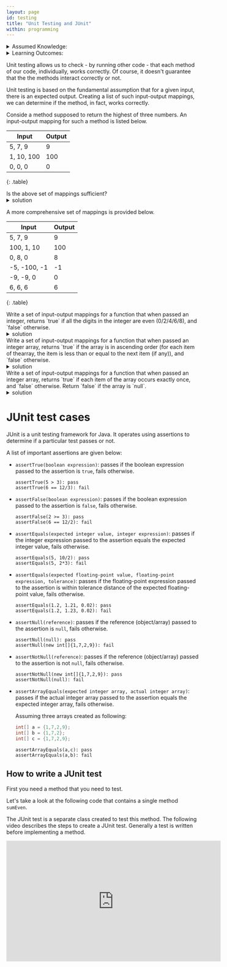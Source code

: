 ```yaml
---
layout: page
id: testing
title: "Unit Testing and JUnit"
within: programming
---
```


<details class="prereq" markdown="1"><summary>Assumed Knowledge:</summary>

  * [Transition to Java](./transition_to_java)
  * [Debugging in Java](./debugging)

</details>

<details class="outcomes" markdown="1"><summary>Learning Outcomes:</summary>

  * Understand the roll of Unit Testing in the programming process
  * Understand when tests are sufficient
  * Be able to write simple tests using JUnit.

</details>

Unit testing allows us to check - by running other code - that each method of our code, individually, works correctly. Of course, it doesn't guarantee that the the methods interact correctly or not.

Unit testing is based on the fundamental assumption that for a given input, there is an expected output. Creating a list of such input-output mappings, we can determine if the method, in fact, works correctly.

Conside a method supposed to return the highest of three numbers. An input-output mapping for such a method is listed below.

| Input      | Output |
|------------|--------|
| 5, 7, 9       | 9      |
| 1, 10, 100 | 100     |
| 0, 0, 0          | 0      |
{: .table}

<div class="task" markdown="1">
Is the above set of mappings sufficient?
<details class="solution" markdown="1"><summary>solution</summary>
No, in all cases, the third value is the answer. A function that simply returns the third value will pass this insufficient test
</details>
</div>

A more comprehensive set of mappings is provided below.

| Input      | Output |
|------------|--------|
| 5, 7, 9    | 9      |
| 100, 1, 10 | 100    |
| 0, 8, 0    | 8      |
|-5, -100, -1 | -1 |
| -9, -9, 0 | 0 |
| 6, 6, 6 | 6 |
{: .table}

<div class="task" markdown="1">
Write a set of input-output mappings for a function that when passed an integer, returns `true` if all the digits in the integer are even (0/2/4/6/8), and `false` otherwise.

<details class="solution" markdown="1"><summary>solution</summary>

 | Input      | Output |
 |------------|--------|
 | 284666604    | true      |
 | 284661604 | false    |
 | 148   | false      |
 | 227 | false |
 | -2486 | true |
 | -9486 | false |
 | 0 | true |
</details>
</div>

<div class="task" markdown="1">
Write a set of input-output mappings for a function that when passed an integer array, returns `true` if the array is in ascending order (for each item of thearray, the item is less than or equal to the next item (if any)), and `false` otherwise.
<details class="solution" markdown="1"><summary>solution</summary>

 | Input      | Output |
 |------------|--------|
 | {5, 8, 12, 100}    | true      |
 | {6, 6, 6} | true    |
 | {20}   | true      |
 | {} | true |
 | null | not well-defined |
 | {5, 8, 12, 11} | false |
 | {6, 4, 4, 8} | false |
</details>
</div>

<div class="task" markdown="1">
Write a set of input-output mappings for a function that when passed an integer array, returns `true` if each item of the array occurs exactly once, and `false` otherwise. Return `false` if the array is `null`.
<details class="solution" markdown="1"><summary>solution</summary>

| Input      | Output |
|------------|--------|
| {5, 8, 12, 100}    | true      |
| {6, 6, 6} | false    |
| {20}   | true      |
| {} | true |
| null | false |
| {2, 7, 1, 9, 3, -5, -5} | false |
| {2, -5, 7, 1, 9, 3, -5} | false |
</details>
</div>

# JUnit test cases

JUnit is a unit testing framework for Java. It operates using assertions to determine if a particular test passes or not.

A list of important assertions are given below:

* `assertTrue(boolean expression)`: passes if the boolean expression passed to the assertion is `true`, fails otherwise.

	~~~
	assertTrue(5 > 3): pass
	assertTrue(6 == 12/3): fail
	~~~

* `assertFalse(boolean expression)`: passes if the boolean expression passed to the assertion is `false`, fails otherwise.

	~~~
	assertFalse(2 >= 3): pass
	assertFalse(6 == 12/2): fail
	~~~

* `assertEquals(expected integer value, integer expression)`: passes if the integer expression passed to the assertion equals the expected integer value, fails otherwise.

	~~~
	assertEquals(5, 10/2): pass
	assertEquals(5, 2*3): fail
	~~~

* `assertEquals(expected floating-point value, floating-point expression, tolerance)`: passes if the floating-point expression passed to the assertion is within tolerance distance of the expected floating-point value, fails otherwise.

	~~~
	assertEquals(1.2, 1.21, 0.02): pass
	assertEquals(1.2, 1.23, 0.02): fail
	~~~

* `assertNull(reference)`: passes if the reference (object/array) passed to the assertion is `null`, fails otherwise.

	~~~
	assertNull(null): pass
	assertNull(new int[]{1,7,2,9}): fail
	~~~

* `assertNotNull(reference)`: passes if the reference (object/array) passed to the assertion is not `null`, fails otherwise.

	~~~
	assertNotNull(new int[]{1,7,2,9}): pass
	assertNotNull(null): fail
	~~~

* `assertArrayEquals(expected integer array, actual integer array)`: passes if the actual integer array passed to the assertion equals the expected integer array, fails otherwise.

	Assuming three arrays created as following:

	```java
	int[] a = {1,7,2,9};
	int[] b = {1,7,2};
	int[] c = {1,7,2,9};
	```

	~~~
	assertArrayEquals(a,c): pass
	assertArrayEquals(a,b): fail
	~~~

## How to write a JUnit test

First you need a method that you need to test.

Let's take a look at the following code that contains a single method `sumEven`.

<script src="https://gist.github.com/gaurav1780/b3df9f0a24fcf9a0c41cc75cdb8616a3.js"></script>

The JUnit test is a separate class created to test this method. The following video describes the steps to create a JUnit test. Generally a test is written before implementing a method.

<iframe width="560" height="315" src="https://www.youtube.com/embed/7-T3kxCcMJY" frameborder="0" allow="autoplay; encrypted-media" allowfullscreen></iframe>
